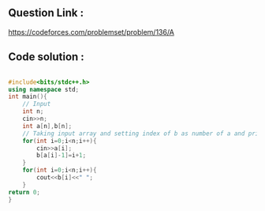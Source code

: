 ## Question Link :

https://codeforces.com/problemset/problem/136/A

## Code solution :

```cpp

#include<bits/stdc++.h>
using namespace std;
int main(){
    // Input
    int n;
    cin>>n;
    int a[n],b[n];
    // Taking input array and setting index of b as number of a and printing
    for(int i=0;i<n;i++){
        cin>>a[i];
        b[a[i]-1]=i+1;
    }
    for(int i=0;i<n;i++){
        cout<<b[i]<<" ";
    }
return 0;
}

```
